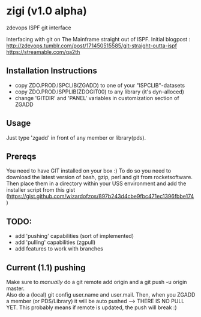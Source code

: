 # zigi (v1.0 alpha)
zdevops ISPF git interface

Interfacing with git on The Mainframe straight out of ISPF.
Initial blogpost : http://zdevops.tumblr.com/post/171450515585/git-straight-outta-ispf 
https://streamable.com/qa2th
## Installation Instructions
* copy ZDO.PROD.ISPCLIB(ZGADD) to one of your "ISPCLIB"-datasets
* copy ZDO.PROD.ISPPLIB(ZDOGIT00) to any library (it's dyn-alloced)
* change 'GITDIR' and 'PANEL' variables in customization section of ZGADD

## Usage
Just type 'zgadd' in front of any member or library(pds).

## Prereqs
You need to have GIT installed on your box :)
To do so you need to download the latest version of bash, gzip, perl and git from rocketsoftware.
Then place them in a directory within your USS environment and add the installer script from this gist (https://gist.github.com/wizardofzos/897b243d4cbe9fbc471ec1396fbbe174)

## TODO:
* add 'pushing' capabilities (sort of implemented)
* add 'pulling' capabilities (zgpull)
* add features to work with branches

## Current (1.1) pushing
Make sure to *manually* do a git remote add origin <your repo uri> and a 
git push -u origin master.                         
Also do a (local) git config user.name and user.mail.
Then, when you ZGADD a member (or PDS/Library) it will be auto pushed
--> THERE IS NO PULL YET. This probably means if remote is updated, the push
will break :)
